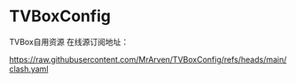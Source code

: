 # TVBoxConfig

TVBox自用资源
在线源订阅地址：

https://raw.githubusercontent.com/MrArven/TVBoxConfig/refs/heads/main/clash.yaml
